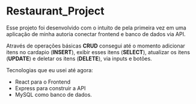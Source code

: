 <h1>Restaurant_Project</h1>

<p>Esse projeto foi desenvolvido com o intuito de pela primeira vez em uma aplicação de minha autoria conectar frontend e banco de dados via API.</p>

<p>Através de operações básicas <strong>CRUD</strong> consegui até o momento adicionar itens no cardapio (<strong>INSERT</strong>), 
exibir esses itens (<strong>SELECT</strong>), atualizar os itens (<strong>UPDATE</strong>) e deletar os itens (<strong>DELETE</strong>),
via inputs e botões.</p>

<p>Tecnologias que eu usei até agora: </p>

<ul>
  <li>React para o Frontend</li>
  <li>Express para construir a API</li>
  <li>MySQL como banco de dados.</li>
</ul>
